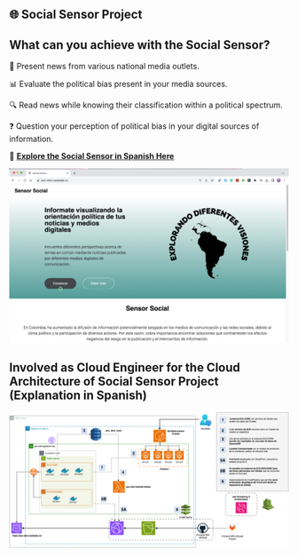 ## 🌐 Social Sensor Project

## What can you achieve with the Social Sensor?

📰 Present news from various national media outlets.

📊 Evaluate the political bias present in your media sources.

🔍 Read news while knowing their classification within a political spectrum.

❓ Question your perception of political bias in your digital sources of information.

🔗 **[Explore the Social Sensor in Spanish Here](https://poc-obm.caobalab.co/)**

![Social_sensor_png](./docs/readme/Social_sensor_png.png)

## Involved as Cloud Engineer for the Cloud Architecture of Social Sensor Project (Explanation in Spanish)

![Architecture](./docs/readme/Architecture-POC-OBM-POC-OBM-Final-JORGE-V1.drawio.png)
